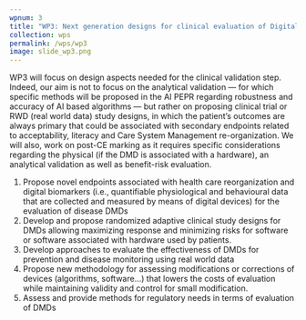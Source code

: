 ```yaml
---
wpnum: 3
title: "WP3: Next generation designs for clinical evaluation of Digital Medical Devices based on AI algorithms"
collection: wps
permalink: /wps/wp3
image: slide_wp3.png
---
```


WP3 will focus on design aspects needed for the clinical validation step. Indeed, 
our aim is not to focus on the analytical validation — for which specific methods 
will be proposed in the AI PEPR regarding robustness and accuracy of AI based 
algorithms — but rather on proposing clinical trial or RWD (real world data) 
study designs, in which the patient’s outcomes are always primary that could be 
associated with secondary endpoints related to acceptability, literacy and Care 
System Management re-organization. We will also, work on post-CE marking as it 
requires specific considerations regarding the physical (if the DMD is associated 
with a hardware), an analytical validation as well as benefit-risk evaluation.

 1. Propose novel endpoints associated with health care reorganization and digital 
 biomarkers (i.e., quantifiable physiological and behavioural data that are 
 collected and measured by means of digital devices) for the evaluation of disease DMDs
 2. Develop and propose randomized adaptive clinical study designs for DMDs allowing 
 maximizing response and minimizing risks for software or software associated with 
 hardware used by patients.
 3. Develop approaches to evaluate the effectiveness of DMDs for prevention and 
 disease monitoring using real world data
 4. Propose new methodology for assessing modifications or corrections of 
 devices (algorithms, software...) that lowers the costs of evaluation while 
 maintaining validity and control for small modification.
 5. Assess and provide methods for regulatory needs in terms of evaluation of DMDs
